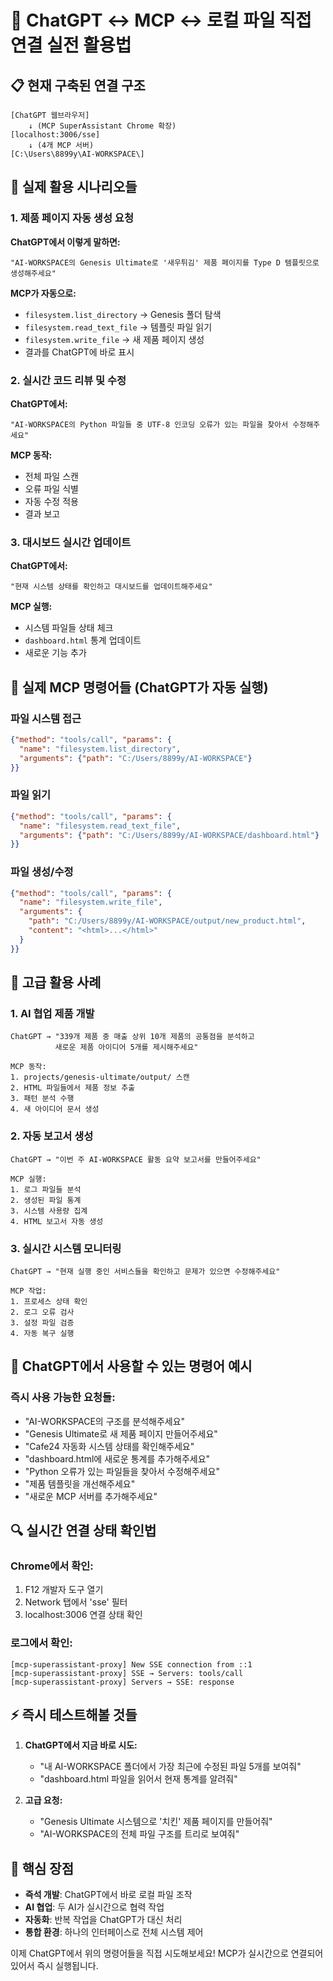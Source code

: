 # 🚀 ChatGPT ↔ MCP ↔ 로컬 파일 직접 연결 실전 활용법

## 📋 현재 구축된 연결 구조

```
[ChatGPT 웹브라우저]
    ↓ (MCP SuperAssistant Chrome 확장)
[localhost:3006/sse]
    ↓ (4개 MCP 서버)
[C:\Users\8899y\AI-WORKSPACE\]
```

## 🎯 실제 활용 시나리오들

### 1. 제품 페이지 자동 생성 요청
**ChatGPT에서 이렇게 말하면:**
```
"AI-WORKSPACE의 Genesis Ultimate로 '새우튀김' 제품 페이지를 Type D 템플릿으로 생성해주세요"
```

**MCP가 자동으로:**
- `filesystem.list_directory` → Genesis 폴더 탐색
- `filesystem.read_text_file` → 템플릿 파일 읽기  
- `filesystem.write_file` → 새 제품 페이지 생성
- 결과를 ChatGPT에 바로 표시

### 2. 실시간 코드 리뷰 및 수정
**ChatGPT에서:**
```
"AI-WORKSPACE의 Python 파일들 중 UTF-8 인코딩 오류가 있는 파일을 찾아서 수정해주세요"
```

**MCP 동작:**
- 전체 파일 스캔
- 오류 파일 식별
- 자동 수정 적용
- 결과 보고

### 3. 대시보드 실시간 업데이트
**ChatGPT에서:**
```
"현재 시스템 상태를 확인하고 대시보드를 업데이트해주세요"
```

**MCP 실행:**
- 시스템 파일들 상태 체크
- `dashboard.html` 통계 업데이트
- 새로운 기능 추가

## 🔧 실제 MCP 명령어들 (ChatGPT가 자동 실행)

### 파일 시스템 접근
```json
{"method": "tools/call", "params": {
  "name": "filesystem.list_directory", 
  "arguments": {"path": "C:/Users/8899y/AI-WORKSPACE"}
}}
```

### 파일 읽기
```json
{"method": "tools/call", "params": {
  "name": "filesystem.read_text_file",
  "arguments": {"path": "C:/Users/8899y/AI-WORKSPACE/dashboard.html"}
}}
```

### 파일 생성/수정
```json
{"method": "tools/call", "params": {
  "name": "filesystem.write_file",
  "arguments": {
    "path": "C:/Users/8899y/AI-WORKSPACE/output/new_product.html",
    "content": "<html>...</html>"
  }
}}
```

## 🎪 고급 활용 사례

### 1. AI 협업 제품 개발
```
ChatGPT → "339개 제품 중 매출 상위 10개 제품의 공통점을 분석하고 
          새로운 제품 아이디어 5개를 제시해주세요"

MCP 동작:
1. projects/genesis-ultimate/output/ 스캔
2. HTML 파일들에서 제품 정보 추출
3. 패턴 분석 수행
4. 새 아이디어 문서 생성
```

### 2. 자동 보고서 생성
```
ChatGPT → "이번 주 AI-WORKSPACE 활동 요약 보고서를 만들어주세요"

MCP 실행:
1. 로그 파일들 분석
2. 생성된 파일 통계
3. 시스템 사용량 집계
4. HTML 보고서 자동 생성
```

### 3. 실시간 시스템 모니터링
```
ChatGPT → "현재 실행 중인 서비스들을 확인하고 문제가 있으면 수정해주세요"

MCP 작업:
1. 프로세스 상태 확인
2. 로그 오류 검사
3. 설정 파일 검증
4. 자동 복구 실행
```

## 🌟 ChatGPT에서 사용할 수 있는 명령어 예시

### 즉시 사용 가능한 요청들:
- "AI-WORKSPACE의 구조를 분석해주세요"
- "Genesis Ultimate로 새 제품 페이지 만들어주세요"  
- "Cafe24 자동화 시스템 상태를 확인해주세요"
- "dashboard.html에 새로운 통계를 추가해주세요"
- "Python 오류가 있는 파일들을 찾아서 수정해주세요"
- "제품 템플릿을 개선해주세요"
- "새로운 MCP 서버를 추가해주세요"

## 🔍 실시간 연결 상태 확인법

### Chrome에서 확인:
1. F12 개발자 도구 열기
2. Network 탭에서 'sse' 필터
3. localhost:3006 연결 상태 확인

### 로그에서 확인:
```
[mcp-superassistant-proxy] New SSE connection from ::1
[mcp-superassistant-proxy] SSE → Servers: tools/call
[mcp-superassistant-proxy] Servers → SSE: response
```

## ⚡ 즉시 테스트해볼 것들

1. **ChatGPT에서 지금 바로 시도:**
   - "내 AI-WORKSPACE 폴더에서 가장 최근에 수정된 파일 5개를 보여줘"
   - "dashboard.html 파일을 읽어서 현재 통계를 알려줘"

2. **고급 요청:**
   - "Genesis Ultimate 시스템으로 '치킨' 제품 페이지를 만들어줘"
   - "AI-WORKSPACE의 전체 파일 구조를 트리로 보여줘"

## 🎯 핵심 장점

- **즉석 개발**: ChatGPT에서 바로 로컬 파일 조작
- **AI 협업**: 두 AI가 실시간으로 협력 작업
- **자동화**: 반복 작업을 ChatGPT가 대신 처리
- **통합 환경**: 하나의 인터페이스로 전체 시스템 제어

이제 ChatGPT에서 위의 명령어들을 직접 시도해보세요!
MCP가 실시간으로 연결되어 있어서 즉시 실행됩니다.